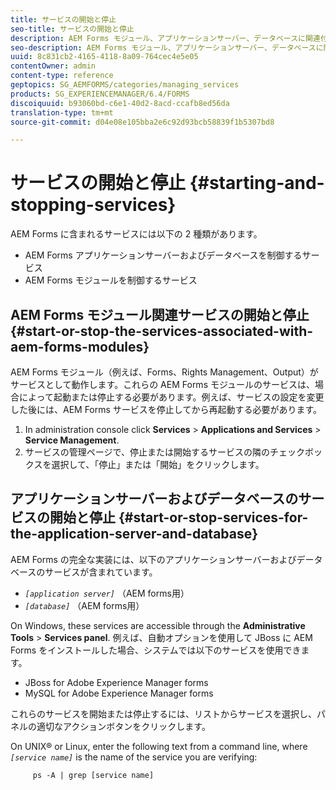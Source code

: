 ```yaml
---
title: サービスの開始と停止
seo-title: サービスの開始と停止
description: AEM Forms モジュール、アプリケーションサーバー、データベースに関連付けられたサービスを開始および停止する方法について説明します。
seo-description: AEM Forms モジュール、アプリケーションサーバー、データベースに関連付けられたサービスを開始および停止する方法について説明します。
uuid: 8c831cb2-4165-4118-8a09-764cec4e5e05
contentOwner: admin
content-type: reference
geptopics: SG_AEMFORMS/categories/managing_services
products: SG_EXPERIENCEMANAGER/6.4/FORMS
discoiquuid: b93060bd-c6e1-40d2-8acd-ccafb8ed56da
translation-type: tm+mt
source-git-commit: d04e08e105bba2e6c92d93bcb58839f1b5307bd8

---
```



# サービスの開始と停止 {#starting-and-stopping-services}

AEM Forms に含まれるサービスには以下の 2 種類があります。

* AEM Forms アプリケーションサーバーおよびデータベースを制御するサービス
* AEM Forms モジュールを制御するサービス

## AEM Forms モジュール関連サービスの開始と停止 {#start-or-stop-the-services-associated-with-aem-forms-modules}

AEM Forms モジュール（例えば、Forms、Rights Management、Output）がサービスとして動作します。これらの AEM Forms モジュールのサービスは、場合によって起動または停止する必要があります。例えば、サービスの設定を変更した後には、AEM Forms サービスを停止してから再起動する必要があります。

1. In administration console click **Services** > **Applications and Services** > **Service Management**.
1. サービスの管理ページで、停止または開始するサービスの隣のチェックボックスを選択して、「停止」または「開始」をクリックします。

## アプリケーションサーバーおよびデータベースのサービスの開始と停止 {#start-or-stop-services-for-the-application-server-and-database}

AEM Forms の完全な実装には、以下のアプリケーションサーバーおよびデータベースのサービスが含まれています。

* *`[application server]`* （AEM forms用）
* *`[database]`* （AEM forms用）

On Windows, these services are accessible through the **Administrative Tools** > **Services panel**. 例えば、自動オプションを使用して JBoss に AEM Forms をインストールした場合、システムでは以下のサービスを使用できます。

* JBoss for Adobe Experience Manager forms
* MySQL for Adobe Experience Manager forms

これらのサービスを開始または停止するには、リストからサービスを選択し、パネルの適切なアクションボタンをクリックします。

On UNIX® or Linux, enter the following text from a command line, where *`[service name]`* is the name of the service you are verifying:

```as3
     ps -A | grep [service name]
```

